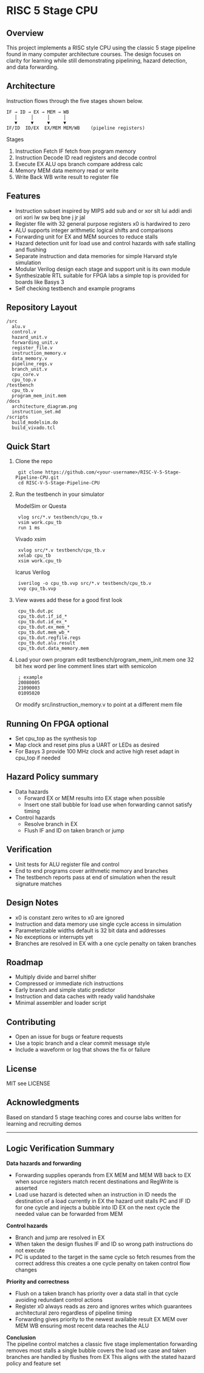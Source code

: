 # RISC 5 Stage CPU

## Overview
This project implements a RISC style CPU using the classic 5 stage pipeline found in many computer architecture courses. The design focuses on clarity for learning while still demonstrating pipelining, hazard detection, and data forwarding.

## Architecture
Instruction flows through the five stages shown below.

    IF → ID → EX → MEM → WB
       │     │     │     │
       ▼     ▼     ▼     ▼
    IF/ID  ID/EX  EX/MEM MEM/WB    (pipeline registers)

Stages  
1. Instruction Fetch IF  fetch from program memory  
2. Instruction Decode ID  read registers and decode control  
3. Execute EX  ALU ops branch compare address calc  
4. Memory MEM  data memory read or write  
5. Write Back WB  write result to register file

## Features
* Instruction subset inspired by MIPS  add sub and or xor slt lui addi andi ori xori lw sw beq bne j jr jal
* Register file with 32 general purpose registers  x0 is hardwired to zero
* ALU supports integer arithmetic logical shifts and comparisons
* Forwarding unit for EX and MEM sources to reduce stalls
* Hazard detection unit for load use and control hazards with safe stalling and flushing
* Separate instruction and data memories for simple Harvard style simulation
* Modular Verilog design  each stage and support unit is its own module
* Synthesizable RTL  suitable for FPGA labs  a simple top is provided for boards like Basys 3
* Self checking testbench and example programs

## Repository Layout
    /src
      alu.v
      control.v
      hazard_unit.v
      forwarding_unit.v
      register_file.v
      instruction_memory.v
      data_memory.v
      pipeline_regs.v
      branch_unit.v
      cpu_core.v
      cpu_top.v
    /testbench
      cpu_tb.v
      program_mem_init.mem
    /docs
      architecture_diagram.png
      instruction_set.md
    /scripts
      build_modelsim.do
      build_vivado.tcl

## Quick Start
1. Clone the repo

        git clone https://github.com/<your-username>/RISC-V-5-Stage-Pipeline-CPU.git
        cd RISC-V-5-Stage-Pipeline-CPU

2. Run the testbench in your simulator

   ModelSim or Questa

        vlog src/*.v testbench/cpu_tb.v
        vsim work.cpu_tb
        run 1 ms

   Vivado xsim

        xvlog src/*.v testbench/cpu_tb.v
        xelab cpu_tb
        xsim work.cpu_tb

   Icarus Verilog

        iverilog -o cpu_tb.vvp src/*.v testbench/cpu_tb.v
        vvp cpu_tb.vvp

3. View waves  add these for a good first look

        cpu_tb.dut.pc
        cpu_tb.dut.if_id_*
        cpu_tb.dut.id_ex_*
        cpu_tb.dut.ex_mem_*
        cpu_tb.dut.mem_wb_*
        cpu_tb.dut.regfile.regs
        cpu_tb.dut.alu.result
        cpu_tb.dut.data_memory.mem

4. Load your own program  edit testbench/program_mem_init.mem  one 32 bit hex word per line  comment lines start with semicolon

        ; example
        20080005
        21090003
        01095020

   Or modify src/instruction_memory.v to point at a different mem file

## Running On FPGA optional
* Set cpu_top as the synthesis top
* Map clock and reset pins plus a UART or LEDs as desired
* For Basys 3 provide 100 MHz clock and active high reset  adapt in cpu_top if needed

## Hazard Policy summary
* Data hazards
  * Forward EX or MEM results into EX stage when possible
  * Insert one stall bubble for load use when forwarding cannot satisfy timing
* Control hazards
  * Resolve branch in EX
  * Flush IF and ID on taken branch or jump

## Verification
* Unit tests for ALU register file and control
* End to end programs cover arithmetic memory and branches
* The testbench reports pass at end of simulation when the result signature matches

## Design Notes
* x0 is constant zero  writes to x0 are ignored
* Instruction and data memory use single cycle access in simulation
* Parameterizable widths  default is 32 bit data and addresses
* No exceptions or interrupts yet
* Branches are resolved in EX with a one cycle penalty on taken branches

## Roadmap
* Multiply divide and barrel shifter
* Compressed or immediate rich instructions
* Early branch and simple static predictor
* Instruction and data caches with ready valid handshake
* Minimal assembler and loader script

## Contributing
* Open an issue for bugs or feature requests
* Use a topic branch and a clear commit message style
* Include a waveform or log that shows the fix or failure

## License
MIT  see LICENSE

## Acknowledgments
Based on standard 5 stage teaching cores and course labs  written for learning and recruiting demos

---

## Logic Verification Summary

**Data hazards and forwarding**  
* Forwarding supplies operands from EX MEM and MEM WB back to EX when source registers match recent destinations and RegWrite is asserted  
* Load use hazard is detected when an instruction in ID needs the destination of a load currently in EX  the hazard unit stalls PC and IF ID for one cycle and injects a bubble into ID EX  on the next cycle the needed value can be forwarded from MEM

**Control hazards**  
* Branch and jump are resolved in EX  
* When taken  the design flushes IF and ID so wrong path instructions do not execute  
* PC is updated to the target in the same cycle so fetch resumes from the correct address  this creates a one cycle penalty on taken control flow changes

**Priority and correctness**  
* Flush on a taken branch has priority over a data stall in that cycle  avoiding redundant control actions  
* Register x0 always reads as zero and ignores writes which guarantees architectural zero regardless of pipeline timing  
* Forwarding gives priority to the newest available result  EX MEM over MEM WB  ensuring most recent data reaches the ALU

**Conclusion**  
The pipeline control matches a classic five stage implementation  forwarding removes most stalls  a single bubble covers the load use case  and taken branches are handled by flushes from EX  This aligns with the stated hazard policy and feature set
